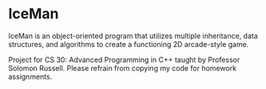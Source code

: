 # IceMan
IceMan is an object-oriented program that utilizes multiple inheritance, data structures, and algorithms to create a functioning 2D arcade-style game.

Project for CS 30: Advanced Programming in C++ taught by Professor Solomon Russell. Please refrain from copying my code for homework assignments.
